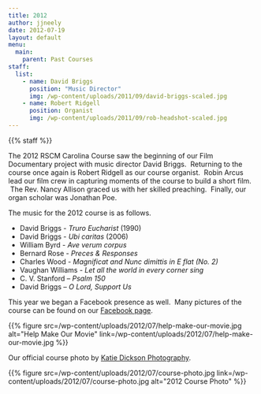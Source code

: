 ```yaml
---
title: 2012
author: jjneely
date: 2012-07-19
layout: default
menu:
  main:
    parent: Past Courses
staff:
  list:
    - name: David Briggs
      position: "Music Director"
      img: /wp-content/uploads/2011/09/david-briggs-scaled.jpg
    - name: Robert Ridgell
      position: Organist
      img: /wp-content/uploads/2011/09/rob-headshot-scaled.jpg
---
```


{{% staff %}}

The 2012 RSCM Carolina Course saw the beginning of our Film Documentary project
with music director David Briggs.   Returning to the course once again is
Robert Ridgell as our course organist.   Robin Arcus lead our film crew in
capturing moments of the course to build a short film.  The Rev. Nancy Allison
graced us with her skilled preaching.   Finally, our organ scholar was Jonathan
Poe.

The music for the 2012 course is as follows.

  * David Briggs - *Truro Eucharist* (1990)
  * David Briggs - *Ubi caritas* (2006)
  * William Byrd - *Ave verum corpus*
  * Bernard Rose - *Preces & Responses*
  * Charles Wood - *Magnificat and Nunc dimittis in E flat (No. 2)*
  * Vaughan Williams - *Let all the world in every corner sing*
  * C. V. Stanford – *Psalm 150*
  * David Briggs – *O Lord, Support Us*

This year we began a Facebook presence as well.  Many pictures of the course can be found on our [Facebook page][1].

{{% figure src=/wp-content/uploads/2012/07/help-make-our-movie.jpg alt="Help Make Our Movie" link=/wp-content/uploads/2012/07/help-make-our-movie.jpg %}}

Our official course photo by [Katie Dickson Photography][2].

{{% figure src=/wp-content/uploads/2012/07/course-photo.jpg link=/wp-content/uploads/2012/07/course-photo.jpg alt="2012 Course Photo" %}}

 [1]: http://www.facebook.com/RSCMCarolinaCourse
 [2]: http://www.facebook.com/katiedicksonphotography
